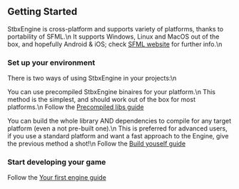 ## Getting Started ##

StbxEngine is cross-platform and supports variety of platforms, thanks to portability of SFML.\n
It supports Windows, Linux and MacOS out of the box, and hopefully Android & iOS; check [SFML website](https://www.sfml-dev.org/index.php) for further info.\n

### Set up your environment

There is two ways of using StbxEngine in your projects:\n

You can use precompiled StbxEngine binaires for your platform.\n
This method is the simplest, and should work out of the box for most platforms.\n
Follow the [Precompiled libs guide](./md_doc_SetUpEnvironmentPrecompiled.html) 

You can build the whole library AND dependencies to compile for any target platform (even a not pre-built one).\n
This is preferred for advanced users, if you use a standard platform and want a fast approach to the Engine, give the previous method a shot!\n
Follow the [Build youself guide](./md_doc_SetUpEnvironmentBuild.html)

### Start developing your game

Follow the [Your first engine guide](./md_doc_YourFirstEngine.html)